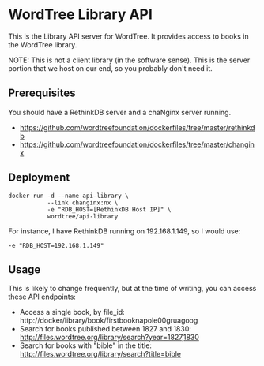 # WordTree Library API

This is the Library API server for WordTree. It provides access to books in the
WordTree library.

NOTE: This is not a client library (in the software sense). This is the server
portion that we host on our end, so you probably don't need it.

## Prerequisites

You should have a RethinkDB server and a chaNginx server running.

  - https://github.com/wordtreefoundation/dockerfiles/tree/master/rethinkdb
  - https://github.com/wordtreefoundation/dockerfiles/tree/master/changinx

## Deployment

    docker run -d --name api-library \
               --link changinx:nx \
               -e "RDB_HOST=[RethinkDB Host IP]" \
               wordtree/api-library

For instance, I have RethinkDB running on 192.168.1.149, so I would use:

    -e "RDB_HOST=192.168.1.149"

## Usage

This is likely to change frequently, but at the time of writing, you can access
these API endpoints:

- Access a single book, by file_id: http://docker/library/book/firstbooknapole00gruagoog
- Search for books published between 1827 and 1830: http://files.wordtree.org/library/search?year=1827,1830
- Search for books with "bible" in the title: http://files.wordtree.org/library/search?title=bible

